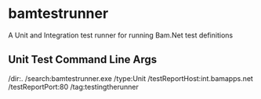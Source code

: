 ﻿# bamtestrunner

A Unit and Integration test runner for running Bam.Net test definitions


## Unit Test Command Line Args
/dir:. /search:bamtestrunner.exe /type:Unit /testReportHost:int.bamapps.net /testReportPort:80 /tag:testingtherunner 